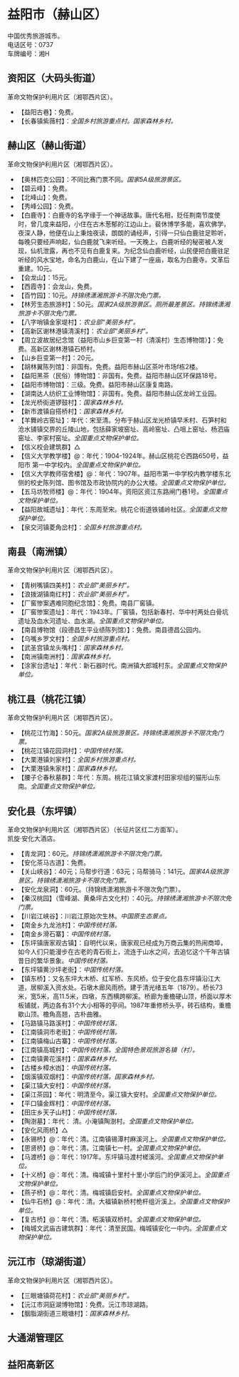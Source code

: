 # 益阳市（赫山区）  
中国优秀旅游城市。  
电话区号：0737  
车牌编号：湘H  

## 资阳区（大码头街道）  
革命文物保护利用片区（湘鄂西片区）。  
* 【益阳古巷】：免费。  
* 【长春镇紫薇村】：*全国乡村旅游重点村。国家森林乡村。*  

## 赫山区（赫山街道）  
革命文物保护利用片区（湘鄂西片区）。  
* 【奥林匹克公园】：不同比赛门票不同。*国家5A级旅游景区。*  
* 【碧云峰】：免费。  
* 【北峰山】：免费。  
* 【秀峰公园】：免费。  
* 【白鹿寺】：白鹿寺的名字缘于一个神话故事。唐代名相，贬任荆南节度使时，曾几度来益阳，小住在古木葱郁的江边山上。裴休博学多能，喜欢佛学，夜深人静，他便在山上秉烛夜读，朗朗的诵经声，引得一只仙白鹿驻足聆听，每晚只要经声响起，仙白鹿就飞来听经。一天晚上，白鹿听经的秘密被人发现，仙机泄露，再也不见有白鹿复来。为纪念仙白鹿听经，山民便把白鹿驻足听经的风水宝地，命名为白鹿山，在山下建了一座庙，取名为白鹿寺。文革后重建。10元。  
* 【会龙山】：15元。  
* 【西霞寺】：会龙山，免费。  
* 【百竹园】：10元。*持锦绣潇湘旅游卡不限次免门票。*  
* 【林芳生态旅游村】：50元。*国家2A级旅游景区。厕所最差景区。持锦绣潇湘旅游卡不限次免门票。*  
* 【八字哨镇金家堤村】：*农业部“美丽乡村”。*  
* 【高新区谢林港镇清溪村】：*农业部“美丽乡村”。*  
* 【周立波故居纪念馆（益阳市山乡巨变第一村（清溪村）生态博物馆）】：免费。高新区谢林港镇石桥村。  
* 【山乡巨变第一村】：20元。  
* 【胡林翼陈列馆】：非国有。免费。益阳市赫山区茶叶市场f栋2楼。  
* 【益阳黑茶（民俗）博物馆】：非国有。免费。益阳市赫山区环保路18号。  
* 【益阳市博物馆】：三级。免费。益阳市赫山区康复南路。  
* 【湖南达人纺织工业博物馆】：非国有。免费。益阳市赫山区龙岭工业园。  
* 【龙光桥街道锣鼓村】：*国家森林乡村。*  
* 【新市渡镇自搭桥村】：*国家森林乡村。*  
* 【羊舞岭古窑址】：年代：宋至清。分布于赫山区龙光桥镇早禾村、石笋村和沧水铺镇交界的丘陵山地，包括薛家坡窑址、高岭窑址、凸咀上窑址、杨泗庙窑址、李家村窑址。*全国重点文物保护单位。*  
* 【信义校会建筑群】△ 
* 【信义大学教学楼】@：年代：1904-1924年。赫山区桃花仑西路650号，益阳市 第一中学校内。*全国重点文物保护单位。*   
* 【信义大学教师宿舍楼】@：年代：1907年。益阳市第一中学校内教学楼东北侧的校史陈列馆、图书馆及市政协院内的办公大楼。*全国重点文物保护单位。*  
* 【五马坊牧师楼】@：年代：1904年。资阳区资江东路闸门巷1号。*全国重点文物保护单位。*   
* 【益阳故城遗址】：年代：东周至宋。桃花仑街道铁铺岭社区。*全国重点文物保护单位。*  
* 【泉交河镇菱角岔村】：*全国乡村旅游重点村。*  

## 南县（南洲镇）  
革命文物保护利用片区（湘鄂西片区）。  
* 【青树嘴镇四美村】：*农业部“美丽乡村”。*  
* 【浪拨湖镇南红村】：*农业部“美丽乡村”。*  
* 【厂窖惨案遇难同胞纪念馆】：免费。南县厂窖镇。  
 * 【厂窖惨案遗址】：年代：1943年。厂窖镇，包括新春村、华中村两处白骨坑遗址及血水河遗址、血水湖。*全国重点文物保护单位。*  
* 【南县博物馆（段德昌生平业绩陈列馆）】：免费。南县德昌公园内。  
* 【乌嘴乡罗文村】：*全国乡村旅游重点村。*  
* 【武圣宫镇龙头嘴村】：*国家森林乡村。*  
* 【南洲镇南洲村】：*国家森林乡村。*  
* 【涂家台遗址】：年代：新石器时代。南洲镇大郎城村东。*全国重点文物保护单位。*  

## 桃江县（桃花江镇）  
革命文物保护利用片区（湘鄂西片区）。  
* 【桃花江竹海】：50元。*国家2A级旅游景区。持锦绣潇湘旅游卡不限次免门票。*  
* 【桃花江镇花园洞村】：*中国传统村落。*  
* 【大栗港镇刘家村】：*全国乡村旅游重点村。*  
* 【大栗港镇朱家村】：*国家森林乡村。*  
* 【腰子仑春秋墓群】：年代：东周。桃花江镇文家渡村田家坝组的猫形山东南。*全国重点文物保护单位。*  

## 安化县（东坪镇）  
革命文物保护利用片区（湘鄂西片区）（长征片区红二方面军）。  
凯旋·安化大酒店。  
* 【青龙洞】：60元。*持锦绣潇湘旅游卡不限次免门票。*  
* 【安化茶马古道】：免费。  
* 【关山峡谷】：40元；马帮步行道：63元；马帮骑马：141元。*国家4A级旅游景区。持锦绣潇湘旅游卡不限次免门票。*  
* 【安化龙泉洞】：60元。（持锦绣潇湘旅游卡不限次免门票）。  
* 【秦汉桃园】（雪峰湖、黄桑坪古文化村）：40元。*持锦绣潇湘旅游卡不限次免门票。*  
* 【川岩江峡谷】：川岩江原始次生林。*中国原生态景点。*  
* 【南金乡九龙池村】：*中国传统村落。*  
* 【南金乡滑石寨】：*中国传统村落。*  
* 【东坪镇唐家观古镇】：自明代以来，唐家观已经成为万商云集的热闹商埠，如今人们只能漫步在古老的青石街上，流连于山水之间，去追忆这个千年古镇昔日的繁华景象。*中国传统村落。*  
* 【东坪镇黄沙坪老街】：*中国传统村落。*  
* 【镇东桥】：又名东坪大木桥、红军桥、东风桥。位于安化县东坪镇沿江大道，居柳溪入资水处。石墩木廊风雨桥。建于清光绪五年（1879）。桥长73米，宽5米，高11.5米，四墩，东西横跨柳溪。桥廊为重檐硬山顶，桥面以厚木板铺就，两边各有31个大小相等的亭间。1987年重修桥头亭，砖石结构，重檐歇山顶。檐角高翘，古朴曲雅。  
* 【马路镇马路溪村】：*中国传统村落。*  
* 【江南镇洞市老街】：*中国传统村落。*  
* 【江南镇梅山古寨】：*中国传统村落。*  
* 【江南镇高城村】：*中国传统村落。全国特色景观旅游名镇（村）。*  
* 【江南镇黄花溪村】：*国家森林乡村。*  
* 【古楼乡樟水凼】：*中国传统村落。*  
* 【烟溪镇双烟村】：*中国传统村落。国家森林乡村。*  
* 【渠江镇大安村】：*中国传统村落。*  
* 【渠江茶园】：年代：明清至今。渠江镇大安村。*全国重点文物保护单位。*  
* 【平口镇金辉村】：*中国传统村落。*  
* 【田庄乡天子山村】：*中国传统村落。*  
* 【陶澍墓】：年代： 清。小淹镇陶澍村。*全国重点文物保护单位。*   
* 【安化风雨桥】△  
* 【永锡桥】@：年代：清。江南镇锡潭村麻溪河上。*全国重点文物保护单位。*   
* 【思贤桥】@：年代：清。江南镇七一村。*全国重点文物保护单位。*   
* 【马渡桥】@：年代：1917年。东坪镇马渡村槎溪河。*全国重点文物保护单位。*   
* 【十义桥】@：年代：清。梅城镇十里村十里小学后门的伊溪河上。*全国重点文物保护单位。*   
* 【燕子桥】@：年代：清。梅城镇启安村。*全国重点文物保护单位。*   
* 【仙牛石桥】@：年代：清。大福镇新桥村桅杆组沂溪上。*全国重点文物保护单位。*   
* 【复古桥】@：年代：清。柘溪镇双桥村。*全国重点文物保护单位。*  
* 【梅城文武庙古建筑群】：年代：清至民国。梅城镇安化一中内。*全国重点文物保护单位。*  

## 沅江市（琼湖街道）  
革命文物保护利用片区（湘鄂西片区）。  
* 【三眼塘镇荷花村】：*农业部“美丽乡村”。*  
* 【沅江市洞庭湖博物馆】：免费。沅江市琼湖路。  
* 【胭脂湖街道三眼塘村】：*国家森林乡村。*    
  
## 大通湖管理区  

## 益阳高新区  
